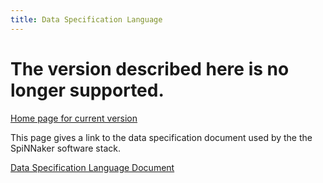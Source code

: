 ```yaml
---
title: Data Specification Language
---
```

# The version described here is no longer supported. 

[Home page for current version](/) 

This page gives a link to the data specification document used by the the SpiNNaker software stack.

[Data Specification Language Document](DSG_command_codes_ref_v2_0.pdf)
